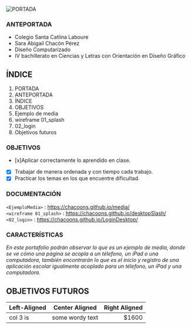 ![PORTADA](https://github.com/Chacoons/Proyect/blob/main/PORTADA%20(1).png)


### ANTEPORTADA
* Colegio Santa Catlina Laboure
* Sara Abigail Chacón Pérez
* Diseño Computarizado
* IV bachillerato en Ciencias y Letras con Orientación en Diseño Gráfico

 ## ÍNDICE                             
1. PORTADA
2. ANTEPORTADA
3. ÍNDICE
4. OBJETIVOS
5. Ejemplo de media
6. wireframe 01_splash
7. 02_login
8. Objetivos futuros


### OBJETIVOS
- [x]Aplicar correctamente lo aprendido en clase.
- [x] Trabajar de manera ordenada y con tiempo cada trabajo.
- [x] Practicar los temas en los que encuentre dificultad.

 ### DOCUMENTACIÓN      
`<EjemploMedia>` : <https://chacoons.github.io/media/>  <br>
`<wireframe 01_splash>` : <https://chacoons.github.io/desktopSlash/> <br>
`<02_login>` : <https://chacoons.github.io/LoginDesktop/>

### CARACTERÍSTICAS
_En este portafolio podrán observar lo que es un ejemplo de media, donde se ve cómo una página se acopla a un télefono, un iPad o una computadora, también encontrarán 
lo que es el inicio y registro de una aplicación escolar igualmente acoplado para un télefono, un iPad y una computadora._

 ## OBJETIVOS FUTUROS
 | Left-Aligned  | Center Aligned  | Right Aligned |
| :------------ |:---------------:| -----:|
| col 3 is      | some wordy text | $1600 |
